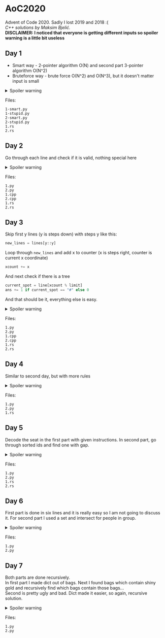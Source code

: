 # AoC2020
Advent of Code 2020. Sadly I lost 2019 and 2018 :(  
_C++ solutions by Maksim Bjelić._  
**DISCLAIMER: I noticed that everyone is getting different inputs so spoiler warning is a little bit useless**


## Day 1
 - Smart way - 2-pointer algorithm O(N) and second part 3-pointer algorithm O(N^2)
 - Bruteforce way - brute force O(N^2) and O(N^3), but it doesn't matter input is small


<details>
  <summary>Spoiler warning</summary>
    Part 1: 1020084<br />
    Part 2: 295086480
</details>

Files:
```
1-smart.py  
1-stupid.py  
2-smart.py  
2-stupid.py
1.rs
2.rs
```
## Day 2
Go through each line and check if it is valid, nothing special here

<details>
  <summary>Spoiler warning</summary>
    Part 1: 439<br />
    Part 2: 584
</details>

Files:
```
1.py
2.py
1.cpp
2.cpp
1.rs
2.rs
```
## Day 3
Skip first y lines (y is steps down) with steps y like this:
```python
new_lines = lines[y::y]
```
Loop through `new_lines` and add x to counter (x is steps right, counter is current x coordinate)
```python
xcount += x
```
And next check if there is a tree
```python
current_spot = line[xcount % limit]
ans += 1 if current_spot == "#" else 0
```
And that should be it, everything else is easy.

<details>
  <summary>Spoiler warning</summary>
  Part 1: 299<br />
  Part 2: 3621285278
</details>

Files:
```
1.py
2.py
1.cpp
2.cpp
1.rs
2.rs
```
## Day 4
Similar to second day, but with more rules

<details>
  <summary>Spoiler warning</summary>
    Part 1: 250<br />
    Part 2: 158
</details>

Files:
```
1.py
2.py
1.rs
```

## Day 5
Decode the seat in the first part with given instructions.
In second part, go through sorted ids and find one with gap.

<details>
  <summary>Spoiler warning</summary>
    Part 1: 858<br />
    Part 2: 557
</details>

Files:
```
1.py
2.py
1.rs
2.rs
```

## Day 6
First part is done in six lines and it is really easy so I am not going to discuss it.
For second part I used a set and intersect for people in group.

<details>
  <summary>Spoiler warning</summary>
    Part 1: 6430<br />
    Part 2: 3125
</details>

Files:
```
1.py
2.py
```

## Day 7
Both parts are done recursively.  
In first part I made dict out of bags. Next I found bags which contain shiny gold and recursively find which bags contain those bags...  
Second is pretty ugly and bad. Dict made it easier, so again, recursive solution.

<details>
  <summary>Spoiler warning</summary>
    Part 1: 233<br />
    Part 2: 421550
</details>

Files:
```
1.py
2.py
```
